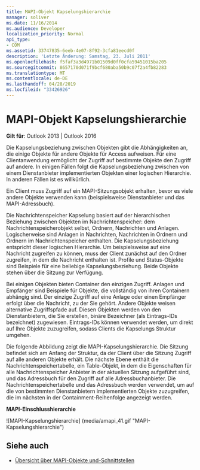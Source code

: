 ```yaml
---
title: MAPI-Objekt Kapselungshierarchie
manager: soliver
ms.date: 11/16/2014
ms.audience: Developer
localization_priority: Normal
api_type:
- COM
ms.assetid: 33747835-6eeb-4e07-8f92-3cfa81eecd0f
description: 'Letzte Änderung: Samstag, 23. Juli 2011'
ms.openlocfilehash: f5faf3a3d4971b01509d0ff0cfa59451015ba205
ms.sourcegitcommit: 8657170d071f9bcf680aba50b9c07f2a4fb82283
ms.translationtype: MT
ms.contentlocale: de-DE
ms.lasthandoff: 04/28/2019
ms.locfileid: "33426926"
---
```

# <a name="mapi-object-containment-hierarchy"></a>MAPI-Objekt Kapselungshierarchie
  
**Gilt für**: Outlook 2013 | Outlook 2016 
  
Die Kapselungsbeziehung zwischen Objekten gibt die Abhängigkeiten an, die einige Objekte für andere Objekte für Access aufweisen. Für eine Clientanwendung ermöglicht der Zugriff auf bestimmte Objekte den Zugriff auf andere. In einigen Fällen folgt die Kapselungsbeziehung zwischen von einem Dienstanbieter implementierten Objekten einer logischen Hierarchie. In anderen Fällen ist es willkürlich. 
  
Ein Client muss Zugriff auf ein MAPI-Sitzungsobjekt erhalten, bevor es viele andere Objekte verwenden kann (beispielsweise Dienstanbieter und das MAPI-Adressbuch).
  
Die Nachrichtenspeicher Kapselung basiert auf der hierarchischen Beziehung zwischen Objekten im Nachrichtenspeicher: dem Nachrichtenspeicherobjekt selbst, Ordnern, Nachrichten und Anlagen. Logischerweise sind Anlagen in Nachrichten, Nachrichten in Ordnern und Ordnern im Nachrichtenspeicher enthalten. Die Kapselungsbeziehung entspricht dieser logischen Hierarchie. Um beispielsweise auf eine Nachricht zugreifen zu können, muss der Client zunächst auf den Ordner zugreifen, in dem die Nachricht enthalten ist. Profile und Status-Objekte sind Beispiele für eine beliebige Kapselungsbeziehung. Beide Objekte stehen über die Sitzung zur Verfügung. 
  
Bei einigen Objekten bieten Container den einzigen Zugriff. Anlagen und Empfänger sind Beispiele für Objekte, die vollständig von ihren Containern abhängig sind. Der einzige Zugriff auf eine Anlage oder einen Empfänger erfolgt über die Nachricht, zu der Sie gehört. Andere Objekte weisen alternative Zugriffspfade auf. Diesen Objekten werden von den Dienstanbietern, die Sie erstellen, binäre Bezeichner (als Eintrags-IDs bezeichnet) zugewiesen. Eintrags-IDs können verwendet werden, um direkt auf Ihre Objekte zuzugreifen, sodass Clients die Kapselungs Struktur umgehen. 
  
Die folgende Abbildung zeigt die MAPI-Kapselungshierarchie. Die Sitzung befindet sich am Anfang der Struktur, da der Client über die Sitzung Zugriff auf alle anderen Objekte erhält. Die nächste Ebene enthält die Nachrichtenspeichertabelle, ein Table-Objekt, in dem die Eigenschaften für alle Nachrichtenspeicher Anbieter in der aktuellen Sitzung aufgeführt sind, und das Adressbuch für den Zugriff auf alle Adressbuchanbieter. Die Nachrichtenspeichertabelle und das Adressbuch werden verwendet, um auf die von bestimmten Dienstanbietern implementierten Objekte zuzugreifen, die im nächsten in der Containment-Reihenfolge angezeigt werden.
  
**MAPI-Einschlusshierarchie**
  
![MAPI-Kapselungshierarchie] (media/amapi_41.gif "MAPI-Kapselungshierarchie")
  
## <a name="see-also"></a>Siehe auch

- [Übersicht über MAPI-Objekte und-Schnittstellen](mapi-object-and-interface-overview.md)

